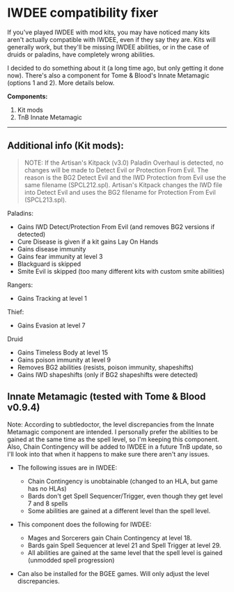 # IWDEE compatibility fixer


If you've played IWDEE with mod kits, you may have noticed many kits aren't actually compatible with IWDEE, even if they say they are. Kits will generally work, but they'll be missing IWDEE abilities, or in the case of druids or paladins, have completely wrong abilities.

I decided to do something about it (a long time ago, but only getting it done now). There's also a component for Tome & Blood's Innate Metamagic (options 1 and 2). More details below.

**Components:**
1. Kit mods
2. TnB Innate Metamagic

---

Additional info (Kit mods):
-

> NOTE: If the Artisan's Kitpack (v3.0) Paladin Overhaul is detected, no changes will be made to Detect Evil or Protection From Evil. The reason is the BG2 Detect Evil and the IWD Protection from Evil use the same filename (SPCL212.spl). Artisan's Kitpack changes the IWD file into Detect Evil and uses the BG2 filename for Protection From Evil (SPCL213.spl).

Paladins:
- Gains IWD Detect/Protection From Evil (and removes BG2 versions if detected)
- Cure Disease is given if a kit gains Lay On Hands
- Gains disease immunity
- Gains fear immunity at level 3
- Blackguard is skipped
- Smite Evil is skipped (too many different kits with custom smite abilities)

Rangers:
- Gains Tracking at level 1

Thief:
- Gains Evasion at level 7

Druid
- Gains Timeless Body at level 15
- Gains poison immunity at level 9
- Removes BG2 abilities (resists, poison immunity, shapeshifts)
- Gains IWD shapeshifts (only if BG2 shapeshifts were detected)



Innate Metamagic (tested with Tome & Blood v0.9.4)
-

Note: According to subtledoctor, the level discrepancies from the Innate Metamagic component are intended. I personally prefer the abilities to be gained at the same time as the spell level, so I'm keeping this component. Also, Chain Contingency will be added to IWDEE in a future TnB update, so I'll look into that when it happens to make sure there aren't any issues.

- The following issues are in IWDEE:
	- Chain Contingency is unobtainable (changed to an HLA, but game has no HLAs)
	- Bards don't get Spell Sequencer/Trigger, even though they get level 7 and 8 spells
	- Some abilities are gained at a different level than the spell level.

- This component does the following for IWDEE:
	- Mages and Sorcerers gain Chain Contingency at level 18.
	- Bards gain Spell Sequencer at level 21 and Spell Trigger at level 29.
	- All abilities are gained at the same level that the spell level is gained (unmodded spell progression)

- Can also be installed for the BGEE games. Will only adjust the level discrepancies.